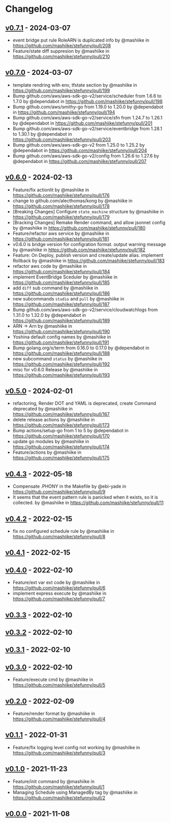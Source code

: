 # Changelog

## [v0.7.1](https://github.com/mashiike/stefunny/compare/v0.7.0...v0.7.1) - 2024-03-07
- event bridge put rule RoleARN is duplicated info by @mashiike in https://github.com/mashiike/stefunny/pull/208
- Feature/state diff suppresion by @mashiike in https://github.com/mashiike/stefunny/pull/210

## [v0.7.0](https://github.com/mashiike/stefunny/compare/v0.6.0...v0.7.0) - 2024-03-07
- template rendring with env, tfstate section by @mashiike in https://github.com/mashiike/stefunny/pull/199
- Bump github.com/aws/aws-sdk-go-v2/service/scheduler from 1.6.6 to 1.7.0 by @dependabot in https://github.com/mashiike/stefunny/pull/198
- Bump github.com/aws/smithy-go from 1.19.0 to 1.20.0 by @dependabot in https://github.com/mashiike/stefunny/pull/194
- Bump github.com/aws/aws-sdk-go-v2/service/sfn from 1.24.7 to 1.26.1 by @dependabot in https://github.com/mashiike/stefunny/pull/201
- Bump github.com/aws/aws-sdk-go-v2/service/eventbridge from 1.28.1 to 1.30.1 by @dependabot in https://github.com/mashiike/stefunny/pull/203
- Bump github.com/aws/aws-sdk-go-v2 from 1.25.0 to 1.25.2 by @dependabot in https://github.com/mashiike/stefunny/pull/204
- Bump github.com/aws/aws-sdk-go-v2/config from 1.26.6 to 1.27.6 by @dependabot in https://github.com/mashiike/stefunny/pull/207

## [v0.6.0](https://github.com/mashiike/stefunny/compare/v0.5.0...v0.6.0) - 2024-02-13
- Feature/fix actionlit by @mashiike in https://github.com/mashiike/stefunny/pull/176
- change to github.com/alecthomas/kong by @mashiike in https://github.com/mashiike/stefunny/pull/178
- [Breaking Changes] Configure `state_machine` structure by @mashiike in https://github.com/mashiike/stefunny/pull/179
- [Bracking Changes] Remake Render command, and allow jsonnet config by @mashiike in https://github.com/mashiike/stefunny/pull/180
- Feature/refactor aws service by @mashiike in https://github.com/mashiike/stefunny/pull/181
- v0.6.0 is bridge version for configration format. output warning message by @mashiike in https://github.com/mashiike/stefunny/pull/182
- Feature: On Deploy, publish version and create/update alias. implement Rollback by @mashiike in https://github.com/mashiike/stefunny/pull/183
- refactor aws code by @mashiike in https://github.com/mashiike/stefunny/pull/184
- implement EventBridge Sceduler by @mashiike in https://github.com/mashiike/stefunny/pull/185
- add `diff` sub command by @mashiike in https://github.com/mashiike/stefunny/pull/186
- new subcommands `studio` and `pull` by @mashiike in https://github.com/mashiike/stefunny/pull/187
- Bump github.com/aws/aws-sdk-go-v2/service/cloudwatchlogs from 1.31.0 to 1.32.0 by @dependabot in https://github.com/mashiike/stefunny/pull/189
- ARN -> Arn by @mashiike in https://github.com/mashiike/stefunny/pull/190
- Yoshina default config names by @mashiike in https://github.com/mashiike/stefunny/pull/191
- Bump golang.org/x/term from 0.16.0 to 0.17.0 by @dependabot in https://github.com/mashiike/stefunny/pull/188
- new subcommand `status`  by @mashiike in https://github.com/mashiike/stefunny/pull/192
- misc for v0.6.0 Release by @mashiike in https://github.com/mashiike/stefunny/pull/193

## [v0.5.0](https://github.com/mashiike/stefunny/compare/v0.4.3...v0.5.0) - 2024-02-01
- refactoring, Render DOT and YAML is deprecated, create Command deprecated by @mashiike in https://github.com/mashiike/stefunny/pull/167
- delete release actions by @mashiike in https://github.com/mashiike/stefunny/pull/173
- Bump actions/setup-go from 1 to 5 by @dependabot in https://github.com/mashiike/stefunny/pull/170
- update go modules by @mashiike in https://github.com/mashiike/stefunny/pull/174
- Feature/actions by @mashiike in https://github.com/mashiike/stefunny/pull/175

## [v0.4.3](https://github.com/mashiike/stefunny/compare/v0.4.2...v0.4.3) - 2022-05-18
- Compensate .PHONY in the Makefile by @ebi-yade in https://github.com/mashiike/stefunny/pull/9
- It seems that the event pattern rule is panicked when it exists, so it is collected. by @mashiike in https://github.com/mashiike/stefunny/pull/11

## [v0.4.2](https://github.com/mashiike/stefunny/compare/v0.4.1...v0.4.2) - 2022-02-15
- fix no configured schedule rule by @mashiike in https://github.com/mashiike/stefunny/pull/8

## [v0.4.1](https://github.com/mashiike/stefunny/compare/v0.4.0...v0.4.1) - 2022-02-15

## [v0.4.0](https://github.com/mashiike/stefunny/compare/v0.3.3...v0.4.0) - 2022-02-10
- Feature/ext var  ext code by @mashiike in https://github.com/mashiike/stefunny/pull/6
- implement express execute by @mashiike in https://github.com/mashiike/stefunny/pull/7

## [v0.3.3](https://github.com/mashiike/stefunny/compare/v0.3.2...v0.3.3) - 2022-02-10

## [v0.3.2](https://github.com/mashiike/stefunny/compare/v0.3.1...v0.3.2) - 2022-02-10

## [v0.3.1](https://github.com/mashiike/stefunny/compare/v0.3.0...v0.3.1) - 2022-02-10

## [v0.3.0](https://github.com/mashiike/stefunny/compare/v0.2.0...v0.3.0) - 2022-02-10
- Feature/execute cmd by @mashiike in https://github.com/mashiike/stefunny/pull/5

## [v0.2.0](https://github.com/mashiike/stefunny/compare/v0.1.1...v0.2.0) - 2022-02-09
- Feature/render format by @mashiike in https://github.com/mashiike/stefunny/pull/4

## [v0.1.1](https://github.com/mashiike/stefunny/compare/v0.1.0...v0.1.1) - 2022-01-31
- Feature/fix logging level config not working by @mashiike in https://github.com/mashiike/stefunny/pull/3

## [v0.1.0](https://github.com/mashiike/stefunny/compare/v0.0.0...v0.1.0) - 2021-11-23
- Feature/init command by @mashiike in https://github.com/mashiike/stefunny/pull/1
- Managing Schedule using ManagedBy tag by @mashiike in https://github.com/mashiike/stefunny/pull/2

## [v0.0.0](https://github.com/mashiike/stefunny/commits/v0.0.0) - 2021-11-08
